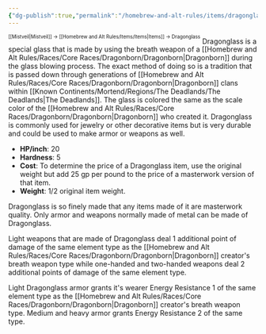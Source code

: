 ```yaml
---
{"dg-publish":true,"permalink":"/homebrew-and-alt-rules/items/dragonglass/"}
---
```


<sup><sup>[[Mistveil\|Mistveil]] → [[Homebrew and Alt Rules/Items/Items\|Items]] → Dragonglass</sup></sup> 
Dragonglass is a special glass that is made by using the breath weapon of a [[Homebrew and Alt Rules/Races/Core Races/Dragonborn/Dragonborn\|Dragonborn]] during the glass blowing process. The exact method of doing so is a tradition that is passed down through generations of [[Homebrew and Alt Rules/Races/Core Races/Dragonborn/Dragonborn\|Dragonborn]] clans within [[Known Continents/Mortend/Regions/The Deadlands/The Deadlands\|The Deadlands]]. The glass is colored the same as the scale color of the [[Homebrew and Alt Rules/Races/Core Races/Dragonborn/Dragonborn\|Dragonborn]] who created it. Dragonglass is commonly used for jewelry or other decorative items but is very durable and could be used to make armor or weapons as well. 

- **HP/inch**: 20
- **Hardness**: 5
- **Cost**: To determine the price of a Dragonglass item, use the original weight but add 25 gp per pound to the price of a masterwork version of that item.
- **Weight**: 1/2 original item weight.

Dragonglass is so finely made that any items made of it are masterwork quality. Only armor and weapons normally made of metal can be made of Dragonglass.

Light weapons that are made of Dragonglass deal 1 additional point of damage of the same element type as the [[Homebrew and Alt Rules/Races/Core Races/Dragonborn/Dragonborn\|Dragonborn]] creator's breath weapon type while one-handed and two-handed weapons deal 2 additional points of damage of the same element type.

Light Dragonglass armor grants it's wearer Energy Resistance 1 of the same element type as the [[Homebrew and Alt Rules/Races/Core Races/Dragonborn/Dragonborn\|Dragonborn]] creator's breath weapon type. Medium and heavy armor grants Energy Resistance 2 of the same type. 